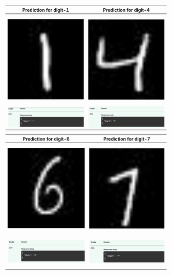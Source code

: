 |Prediction for digit-1|Prediction for digit-4|
|--------|--------|
|<p align="center"><img width="250" height="250" src="https://github.com/AswinBalamurugan/MNIST_API/blob/main/images/task1/digit-1.jpeg"></p> | <p align="center"><img align="center" width="250" height="250" src=https://github.com/AswinBalamurugan/MNIST_API/blob/main/images/task1/digit-4.jpeg></p>|
|![1](https://github.com/AswinBalamurugan/MNIST_API/blob/main/predictions/task1/pred-task1-1.png)|![4](https://github.com/AswinBalamurugan/MNIST_API/blob/main/predictions/task1/pred-task1-4.png)|

|Prediction for digit-6|Prediction for digit-7|
|--------|--------|
|<p align="center"><img width="250" height="250" src="https://github.com/AswinBalamurugan/MNIST_API/blob/main/images/task1/digit-6.jpeg"></p> | <p align="center"><img align="center" width="250" height="250" src=https://github.com/AswinBalamurugan/MNIST_API/blob/main/images/task1/digit-7.jpeg></p>|
|<p align="center"><img src=https://github.com/AswinBalamurugan/MNIST_API/blob/main/predictions/task1/pred-task1-6.png></p>|<p align="center"><img src=https://github.com/AswinBalamurugan/MNIST_API/blob/main/predictions/task1/pred-task1-7.png></p>|
